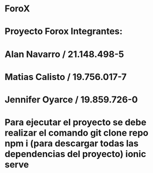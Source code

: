 # ForoX
# Proyecto Forox Integrantes: 
# Alan Navarro / 21.148.498-5
# Matias Calisto / 19.756.017-7 
# Jennifer Oyarce / 19.859.726-0 
# Para ejecutar el proyecto se debe realizar el comando git clone repo npm i (para descargar todas las dependencias del proyecto) ionic serve
